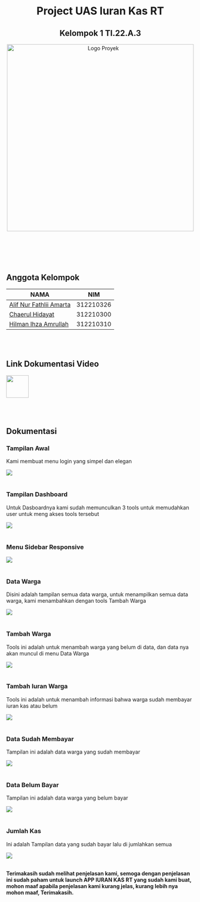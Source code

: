 <h1 align="center"> Project UAS Iuran Kas RT </h1>
<h2 align="center"> Kelompok 1 TI.22.A.3 </h2>

<div align="center">
<a href="https://appiuranrt.online/"> <img src="media/logo.png" alt="Logo Proyek" width="500"> </a>
</div>

<br><br><br><br>

## Anggota Kelompok
| NAMA | NIM |
|---------|---------|
| [Alif Nur Fathlii Amarta](https://github.com/Alifamarta) | 312210326 |
| [Chaerul Hidayat](https://github.com/ChaerulHidayat17) | 312210300 |
| [Hilman Ihza Amrullah](https://github.com/HilmanAmrullah) | 312210310

<br><br>

<h2> Link Dokumentasi Video</h2> 
<a href="https://youtu.be/pu1W_2z6MBY?si=FWW6PvWKbfkO1wWS"><img src="https://github.com/alifamarta/Iuran-KasRT/assets/115516820/0284567b-a81f-46c6-986e-bf8c7dabdcb0" width="60"></a>

<br><br>

## Dokumentasi

### Tampilan Awal

Kami membuat menu login yang simpel dan elegan
   
<img src="gambar/tampilan awal.png"> <br><br>

### Tampilan Dashboard 

Untuk Dasboardnya kami sudah memunculkan 3 tools untuk memudahkan user untuk meng akses tools tersebut
   
<img src="gambar/homepage admin.png"> <br><br>
   
### Menu Sidebar Responsive
   
<img src="gambar/sidebar homepage.png"> <br><br>

### Data Warga

Disini adalah tampilan semua data warga, untuk menampilkan semua data warga, kami menambahkan dengan tools Tambah Warga
   
<img src="gambar/data warga.png"> <br><br>

### Tambah Warga

Tools ini adalah untuk menambah warga yang belum di data, dan data nya akan muncul di menu Data Warga
   
<img src="gambar/tambah warga.png"> <br><br>

### Tambah Iuran Warga

Tools ini adalah untuk menambah informasi bahwa warga sudah membayar iuran kas atau belum
   
<img src="gambar/tambah iuran.png"> <br><br>

### Data Sudah Membayar

Tampilan ini adalah data warga yang sudah membayar

<img src="gambar/data sudah bayar.png"> <br><br>

### Data Belum Bayar

Tampilan ini adalah data warga yang belum bayar
   
<img src="gambar/data belum bayar.png"> <br><br>

### Jumlah Kas

Ini adalah Tampilan data yang sudah bayar lalu di jumlahkan semua
   
<img src="gambar/jumlah kas.png"> <br><br>
   

**Terimakasih sudah melihat penjelasan kami, semoga dengan penjelasan ini sudah paham untuk launch APP IURAN KAS RT yang sudah kami buat, mohon maaf apabila penjelasan kami kurang jelas, kurang lebih nya mohon maaf, Terimakasih.**
